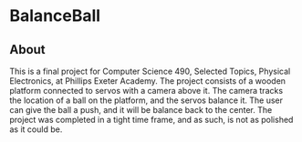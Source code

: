 # BalanceBall

## About
This is a final project for Computer Science 490, Selected Topics, Physical Electronics, at Phillips Exeter Academy.  The project consists of a wooden platform connected to servos with a camera above it.  The camera tracks the location of a ball on the platform, and the servos balance it. The user can give the ball a push, and it will be balance back to the center.  The project was completed in a tight time frame, and as such, is not as polished as it could be.


